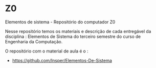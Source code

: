 # Z0
Elementos de sistema - Repositório do computador Z0

Nesse repositório temos os materiais e descrição de cada entregável da disciplina : Elementos de Sistema do terceiro semestre do curso de Engenharia da Computação.

O repositório com o material de aula é o : 

- https://github.com/Insper/Elementos-De-Sistema
